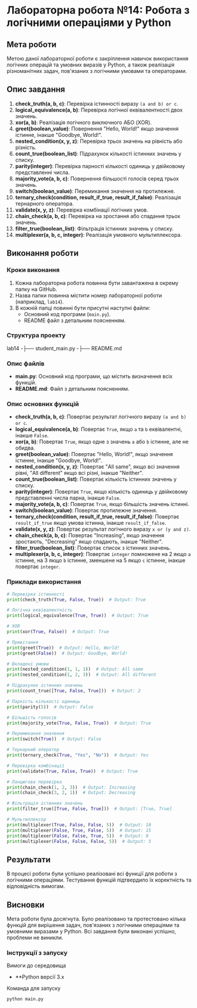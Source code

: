 # Лабораторна робота №14: Робота з логічними операціями у Python

## Мета роботи
Метою даної лабораторної роботи є закріплення навичок використання логічних операцій та умовних виразів у Python, а також реалізація різноманітних задач, пов'язаних з логічними умовами та операторами.

## Опис завдання
1. **check_truth(a, b, c)**: Перевірка істинності виразу `(a and b) or c`.
2. **logical_equivalence(a, b)**: Перевірка логічної еквівалентності двох значень.
3. **xor(a, b)**: Реалізація логічного виключного АБО (XOR).
4. **greet(boolean_value)**: Повернення "Hello, World!" якщо значення істинне, інакше "Goodbye, World!".
5. **nested_condition(x, y, z)**: Перевірка трьох значень на рівність або різність.
6. **count_true(boolean_list)**: Підрахунок кількості істинних значень у списку.
7. **parity(integer)**: Перевірка парності кількості одиниць у двійковому представленні числа.
8. **majority_vote(a, b, c)**: Повернення більшості голосів серед трьох значень.
9. **switch(boolean_value)**: Перемикання значення на протилежне.
10. **ternary_check(condition, result_if_true, result_if_false)**: Реалізація тернарного оператора.
11. **validate(x, y, z)**: Перевірка комбінації логічних умов.
12. **chain_check(a, b, c)**: Перевірка на зростання або спадання трьох значень.
13. **filter_true(boolean_list)**: Фільтрація істинних значень у списку.
14. **multiplexer(a, b, c, integer)**: Реалізація умовного мультиплексора.

## Виконання роботи
### Кроки виконання
1. Кожна лабораторна робота повинна бути завантажена в окрему папку на GitHub.
2. Назва папки повинна містити номер лабораторної роботи (наприклад, `lab14`).
3. В кожній папці повинні бути присутні наступні файли:
   - Основний код програми (`main.py`).
   - README файл з детальним поясненням.

### Структура проекту
lab14
-├── student_main.py
-├── README.md

### Опис файлів
- **main.py**: Основний код програми, що містить визначення всіх функцій.
- **README.md**: Файл з детальним поясненням.

### Опис основних функцій
- **check_truth(a, b, c)**: Повертає результат логічного виразу `(a and b) or c`.
- **logical_equivalence(a, b)**: Повертає `True`, якщо `a` та `b` еквівалентні, інакше `False`.
- **xor(a, b)**: Повертає `True`, якщо одне з значень `a` або `b` істинне, але не обидва.
- **greet(boolean_value)**: Повертає "Hello, World!", якщо значення істинне, інакше "Goodbye, World!".
- **nested_condition(x, y, z)**: Повертає "All same", якщо всі значення рівні, "All different" якщо всі різні, інакше "Neither".
- **count_true(boolean_list)**: Повертає кількість істинних значень у списку.
- **parity(integer)**: Повертає `True`, якщо кількість одиниць у двійковому представленні числа парна, інакше `False`.
- **majority_vote(a, b, c)**: Повертає `True`, якщо більшість значень істинні.
- **switch(boolean_value)**: Повертає протилежне значення.
- **ternary_check(condition, result_if_true, result_if_false)**: Повертає `result_if_true` якщо умова істинна, інакше `result_if_false`.
- **validate(x, y, z)**: Повертає результат логічного виразу `x or (y and z)`.
- **chain_check(a, b, c)**: Повертає "Increasing", якщо значення зростають, "Decreasing" якщо спадають, інакше "Neither".
- **filter_true(boolean_list)**: Повертає список з істинних значень.
- **multiplexer(a, b, c, integer)**: Повертає `integer` помножене на 2 якщо `a` істинне, на 3 якщо `b` істинне, зменшене на 5 якщо `c` істинне, інакше повертає `integer`.

### Приклади використання
```python
# Перевірка істинності
print(check_truth(True, False, True))  # Output: True

# Логічна еквівалентність
print(logical_equivalence(True, True))  # Output: True

# XOR
print(xor(True, False))  # Output: True

# Привітання
print(greet(True))  # Output: Hello, World!
print(greet(False))  # Output: Goodbye, World!

# Вкладені умови
print(nested_condition(1, 1, 1))  # Output: All same
print(nested_condition(1, 2, 3))  # Output: All different

# Підрахунок істинних значень
print(count_true([True, False, True]))  # Output: 2

# Парність кількості одиниць
print(parity(5))  # Output: False

# Більшість голосів
print(majority_vote(True, False, True))  # Output: True

# Перемикання значення
print(switch(True))  # Output: False

# Тернарний оператор
print(ternary_check(True, "Yes", "No"))  # Output: Yes

# Перевірка комбінації
print(validate(True, False, True))  # Output: True

# Ланцюгова перевірка
print(chain_check(1, 2, 3))  # Output: Increasing
print(chain_check(3, 2, 1))  # Output: Decreasing

# Фільтрація істинних значень
print(filter_true([True, False, True]))  # Output: [True, True]

# Мультиплексор
print(multiplexer(True, False, False, 5))  # Output: 10
print(multiplexer(False, True, False, 5))  # Output: 15
print(multiplexer(False, False, True, 5))  # Output: 0
print(multiplexer(False, False, False, 5))  # Output: 5
```

## Результати
В процесі роботи були успішно реалізовані всі функції для роботи з логічними операціями. Тестування функцій підтвердило їх коректність та відповідність вимогам.

## Висновки
Мета роботи була досягнута. Було реалізовано та протестовано кілька функцій для вирішення задач, пов'язаних з логічними операціями та умовними виразами у Python. Всі завдання були виконані успішно, проблеми не виникли.

### Інструкції з запуску

Вимоги до середовища
- **Python версії 3.x

Команда для запуску
```
python main.py
```
